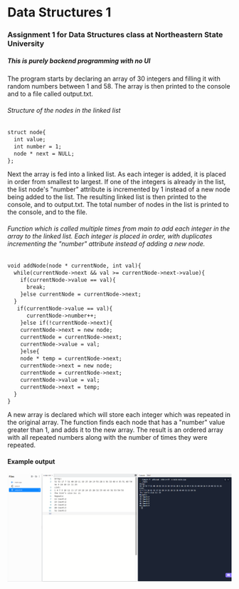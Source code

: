 # Data Structures 1
### Assignment 1 for Data Structures class at Northeastern State University

##### This is purely backend programming with no UI

The program starts by declaring an array of 30 integers and filling it with random numbers between 1 and 58. The array is then printed to the console and to a file called output.txt.

###### Structure of the nodes in the linked list
```
struct node{
  int value;
  int number = 1;
  node * next = NULL;
};
```

Next the array is fed into a linked list. As each integer is added, it is placed in order from smallest to largest. If one of the integers is already in the list, the list node's "number" attribute is incremented by 1 instead of a new node being added to the list. The resulting linked list is then printed to the console, and to output.txt. The total number of nodes in the list is printed to the console, and to the file.

###### Function which is called multiple times from main to add each integer in the array to the linked list. Each integer is placed in order, with duplicates incrementing the "number" attribute instead of adding a new node.
```
void addNode(node * currentNode, int val){
  while(currentNode->next && val >= currentNode->next->value){
    if(currentNode->value == val){
      break;
    }else currentNode = currentNode->next;
  }
   if(currentNode->value == val){
      currentNode->number++;
    }else if(!currentNode->next){
    currentNode->next = new node;
    currentNode = currentNode->next;
    currentNode->value = val;
    }else{
    node * temp = currentNode->next;
    currentNode->next = new node;
    currentNode = currentNode->next;
    currentNode->value = val;
    currentNode->next = temp;
  }
}
```
A new array is declared which will store each integer which was repeated in the original array. The function finds each node that has a "number" value greater than 1, and adds it to the new array. The result is an ordered array with all repeated numbers along with the number of times they were repeated.

#### Example output

![](images/DS1,2.png)
